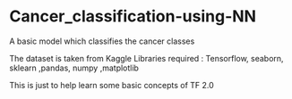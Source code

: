 # Cancer_classification-using-NN
A basic model which classifies the cancer classes

The dataset is taken from Kaggle
Libraries required : Tensorflow, seaborn, sklearn ,pandas, numpy ,matplotlib

This is just to help learn some basic concepts of TF 2.0
